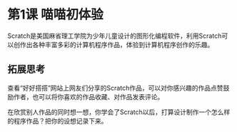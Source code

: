 # 第1课  喵喵初体验



Scratch是美国麻省理工学院为少年儿童设计的图形化编程软件，利用Scratch可以创作出各种丰富多彩的计算机程序作品，体验到计算机程序创作的乐趣。






## 拓展思考

查看“好好搭搭”网站上网友们分享的Scratch作品，可以对你感兴趣的作品点赞鼓励作者，也可以将你喜欢的作品收藏、对作品发表评论。

在欣赏别人作品的同时想一想，你学会了Scratch以后，打算设计制作一个怎么样的程序作品？把你的设想记录下来。